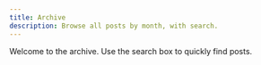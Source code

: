 ```yaml
---
title: Archive
description: Browse all posts by month, with search.
---
```


Welcome to the archive. Use the search box to quickly find posts.


